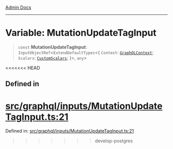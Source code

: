 [Admin Docs](/)

***

# Variable: MutationUpdateTagInput

> `const` **MutationUpdateTagInput**: `InputObjectRef`\<`ExtendDefaultTypes`\<\{ `Context`: [`GraphQLContext`](../../../context/type-aliases/GraphQLContext.md); `Scalars`: [`CustomScalars`](../../../scalars/type-aliases/CustomScalars.md); \}\>, `any`\>

<<<<<<< HEAD
## Defined in

[src/graphql/inputs/MutationUpdateTagInput.ts:21](https://github.com/NishantSinghhhhh/talawa-api/blob/ff0f1d6ae21d3428519b64e42fe3bfdff573cb6e/src/graphql/inputs/MutationUpdateTagInput.ts#L21)
=======
Defined in: [src/graphql/inputs/MutationUpdateTagInput.ts:21](https://github.com/PalisadoesFoundation/talawa-api/blob/37e2d6abe1cabaa02f97a3c6c418b81e8fcb5a13/src/graphql/inputs/MutationUpdateTagInput.ts#L21)
>>>>>>> develop-postgres
